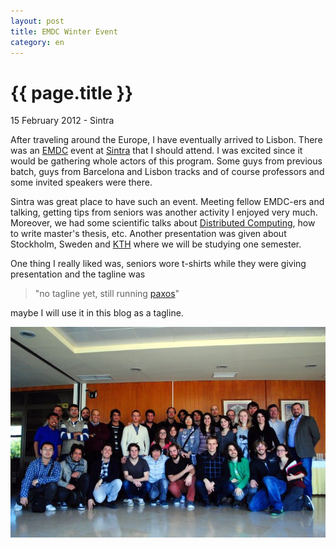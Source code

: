 ```yaml
---
layout: post
title: EMDC Winter Event
category: en
---
```


{{ page.title }}
================

<p class="meta">15 February 2012 - Sintra</p>

After traveling around the Europe, I have eventually arrived to Lisbon. There
was an [EMDC][emdcupc] event at [Sintra](http://en.wikipedia.org/wiki/Sintra)
that I should attend. I was excited since it would be gathering whole actors of
this program. Some guys from previous batch, guys from Barcelona and Lisbon
tracks and of course professors and some invited speakers were there.

Sintra was great place to have such an event. Meeting fellow EMDC-ers and
talking, getting tips from seniors was another activity I enjoyed very much.
Moreover, we had some scientific talks about [Distributed
Computing](http://en.wikipedia.org/wiki/Distributed_computing), how to write
master's thesis, etc.  Another presentation was given about Stockholm, Sweden
and [KTH](http://www.kth.se/en) where we will be studying one semester.

One thing I really liked was, seniors wore t-shirts while they were giving
presentation and the tagline was

> "no tagline yet, still running [paxos][1]"

maybe I will use it in this blog as a tagline.

![emdc](/files/emdc.jpg)

[1]: http://en.wikipedia.org/wiki/Paxos_%28computer_science%29
[emdcupc]: https://www.ac.upc.edu/en/academics/master/master-emdc-european-master-in-distributed-computing
